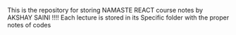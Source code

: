 This is the repository for storing NAMASTE REACT course notes by AKSHAY SAINI !!!!
Each lecture is stored in its Specific folder with the proper notes of codes 
